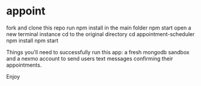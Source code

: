 # appoint

fork and clone this repo
run npm install in the main folder
npm start
open a new terminal instance
cd to the original directory
cd appointment-scheduler
npm install
npm start

Things you'll need to successfully run this app: a fresh mongodb sandbox and a nexmo account to send users text messages confirming their appointments.

Enjoy
